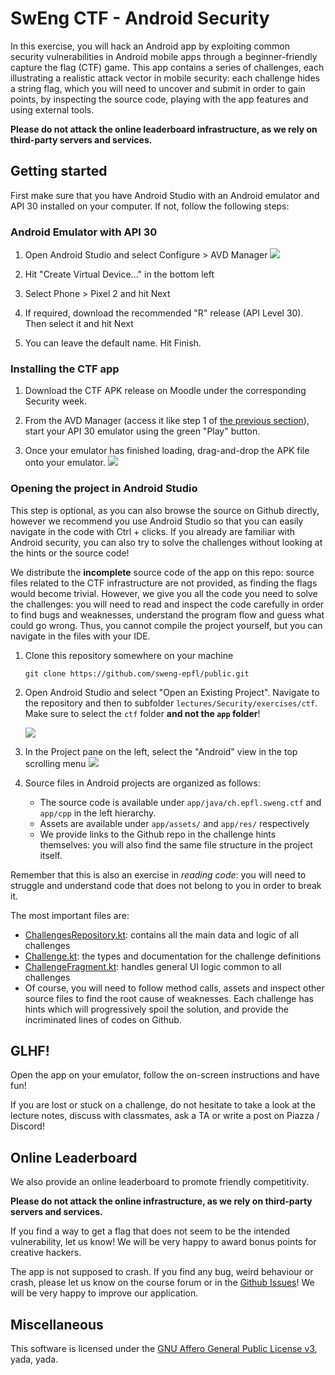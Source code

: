 # SwEng CTF - Android Security

In this exercise, you will hack an Android app by exploiting common security vulnerabilities in
Android mobile apps through a beginner-friendly capture the flag (CTF) game. This app contains a
series of challenges, each illustrating a realistic attack vector in mobile security: each challenge
hides a string flag, which you will need to uncover and submit in order to gain points, by
inspecting the source code, playing with the app features and using external tools.

**Please do not attack the online leaderboard infrastructure, as we rely on third-party servers and
services.**

## Getting started

First make sure that you have Android Studio with an Android emulator and API 30 installed on your
computer. If not, follow the following steps:

### Android Emulator with API 30

1. Open Android Studio and select Configure > AVD Manager
   ![](docs/landing.png)

2. Hit "Create Virtual Device..." in the bottom left

3. Select Phone > Pixel 2 and hit Next

4. If required, download the recommended "R" release (API Level 30). Then select it and hit Next

5. You can leave the default name. Hit Finish.

### Installing the CTF app

1. Download the CTF APK release on Moodle under the corresponding Security week.

2. From the AVD Manager (access it like step 1
   of [the previous section](#android-emulator-with-api-30)), start your API 30 emulator using the
   green "Play" button.

3. Once your emulator has finished loading, drag-and-drop the APK file onto your emulator.
   ![](docs/load-apk.gif)

### Opening the project in Android Studio

This step is optional, as you can also browse the source on Github directly, however we recommend
you use Android Studio so that you can easily navigate in the code with Ctrl + clicks. If you
already are familiar with Android security, you can also try to solve the challenges without looking
at the hints or the source code!

We distribute the **incomplete** source code of the app on this repo: source files related to the
CTF infrastructure are not provided, as finding the flags would become trivial. However, we give you
all the code you need to solve the challenges: you will need to read and inspect the code carefully
in order to find bugs and weaknesses, understand the program flow and guess what could go wrong.
Thus, you cannot compile the project yourself, but you can navigate in the files with your IDE.

1. Clone this repository somewhere on your machine
    ```
    git clone https://github.com/sweng-epfl/public.git
    ```

2. Open Android Studio and select "Open an Existing Project". Navigate to the repository and then to
   subfolder `lectures/Security/exercises/ctf`. Make sure to select the `ctf` folder **and not the `app`
   folder**!

   ![](docs/open.png)

3. In the Project pane on the left, select the "Android" view in the top scrolling menu
   ![](docs/android-view.png)

4. Source files in Android projects are organized as follows:
    - The source code is available under `app/java/ch.epfl.sweng.ctf` and `app/cpp` in the left
      hierarchy.
    - Assets are available under `app/assets/` and `app/res/` respectively
    - We provide links to the Github repo in the challenge hints themselves: you will also find the
      same file structure in the project itself.

Remember that this is also an exercise in *reading code*: you will need to struggle and understand
code that does not belong to you in order to break it.

The most important files are:

- [ChallengesRepository.kt](https://github.com/sweng-epfl/public/blob/main/lectures/Security/exercises/ctf/app/src/main/java/ch/epfl/sweng/ctf/repositories/ChallengesRepository.kt):
  contains all the main data and logic of all challenges
- [Challenge.kt](https://github.com/sweng-epfl/public/blob/main/lectures/Security/exercises/ctf/app/src/main/java/ch/epfl/sweng/ctf/models/Challenge.kt):
  the types and documentation for the challenge definitions
- [ChallengeFragment.kt](https://github.com/sweng-epfl/public/blob/main/lectures/Security/exercises/ctf/app/src/main/java/ch/epfl/sweng/ctf/fragments/ChallengeFragment.kt):
  handles general UI logic common to all challenges
- Of course, you will need to follow method calls, assets and inspect other source files to find the
  root cause of weaknesses. Each challenge has hints which will progressively spoil the solution,
  and provide the incriminated lines of codes on Github.

## GLHF!

Open the app on your emulator, follow the on-screen instructions and have fun!

If you are lost or stuck on a challenge, do not hesitate to take a look at the lecture notes,
discuss with classmates, ask a TA or write a post on Piazza / Discord!

## Online Leaderboard

We also provide an online leaderboard to promote friendly competitivity.

**Please do not attack the online infrastructure, as we rely on third-party servers and services.**

If you find a way to get a flag that does not seem to be the intended vulnerability, let us know! We
will be very happy to award bonus points for creative hackers.

The app is not supposed to crash. If you find any bug, weird behaviour or crash, please let us know
on the course forum or in the [Github Issues](https://github.com/sweng-epfl/public/issues)! We will be very
happy to improve our application.

## Miscellaneous

This software is licensed under the [GNU Affero General Public License v3](LICENSE), yada, yada.
